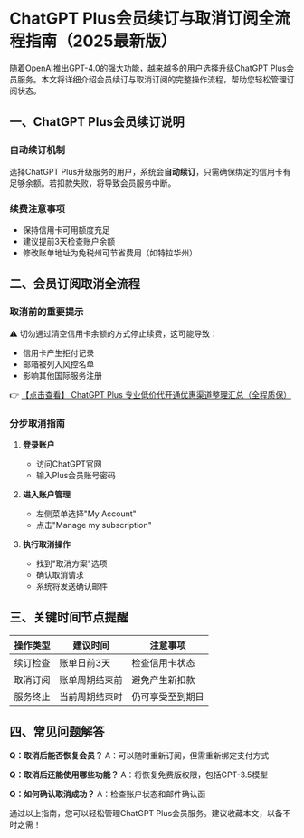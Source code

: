 # ChatGPT Plus会员续订与取消订阅全流程指南（2025最新版）

随着OpenAI推出GPT-4.0的强大功能，越来越多的用户选择升级ChatGPT Plus会员服务。本文将详细介绍会员续订与取消订阅的完整操作流程，帮助您轻松管理订阅状态。

## 一、ChatGPT Plus会员续订说明

### 自动续订机制
选择ChatGPT Plus升级服务的用户，系统会**自动续订**，只需确保绑定的信用卡有足够余额。若扣款失败，将导致会员服务中断。

### 续费注意事项
- 保持信用卡可用额度充足
- 建议提前3天检查账户余额
- 修改账单地址为免税州可节省费用（如特拉华州）

## 二、会员订阅取消全流程

### 取消前的重要提示
⚠️ 切勿通过清空信用卡余额的方式停止续费，这可能导致：
- 信用卡产生拒付记录
- 邮箱被列入风控名单
- 影响其他国际服务注册

👉 [【点击查看】 ChatGPT Plus 专业低价代开通优惠渠道整理汇总（全程质保）](https://bit.ly/DaiKai)

### 分步取消指南
1. **登录账户**
   - 访问ChatGPT官网
   - 输入Plus会员账号密码

2. **进入账户管理**
   - 左侧菜单选择"My Account"
   - 点击"Manage my subscription"

3. **执行取消操作**
   - 找到"取消方案"选项
   - 确认取消请求
   - 系统将发送确认邮件

## 三、关键时间节点提醒
| 操作类型 | 建议时间 | 注意事项 |
|---------|---------|---------|
| 续订检查 | 账单日前3天 | 检查信用卡状态 |
| 取消订阅 | 账单周期结束前 | 避免产生新扣款 |
| 服务终止 | 当前周期结束时 | 仍可享受至到期日 |

## 四、常见问题解答
**Q：取消后能否恢复会员？**
A：可以随时重新订阅，但需重新绑定支付方式

**Q：取消后还能使用哪些功能？**
A：将恢复免费版权限，包括GPT-3.5模型

**Q：如何确认取消成功？**
A：检查账户状态和邮件确认函

通过以上指南，您可以轻松管理ChatGPT Plus会员服务。建议收藏本文，以备不时之需！